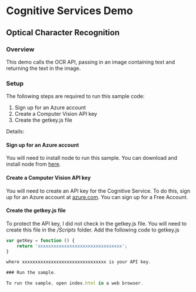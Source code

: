 # Cognitive Services Demo

## Optical Character Recognition

### Overview

This demo calls the OCR API, passing in an image containing text and returning the text in the image.

### Setup

The following steps are required to run this sample code:

1. Sign up for an Azure account
2. Create a Computer Vision API key
3. Create the getkey.js file

Details:

#### Sign up for an Azure account

You will need to install node to run this sample. You can download and install node from [here](https://nodejs.org/).

#### Create a Computer Vision API key

You will need to create an API key for the Cognitive Service. To do this, sign up for an Azure account at [azure.com](http://azure.com). You can sign up for a Free Account.

#### Create the getkey.js file

To protect the API key, I did not check in the getkey.js file. You will need to create this file in the */Scripts* folder. Add the following code to getkey.js

```javascript
var getKey = function () {
    return 'xxxxxxxxxxxxxxxxxxxxxxxxxxxxxxxx';
}

where xxxxxxxxxxxxxxxxxxxxxxxxxxxxxxxx is your API key.

### Run the sample.

To run the sample, open index.html in a web browser.
